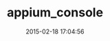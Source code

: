 ---
layout: post
title:  "appium_console"
repo:   "appium/ruby_console"
date:   2015-02-18 17:04:56
gemurl: https://github.com/appium/ruby_console
---
